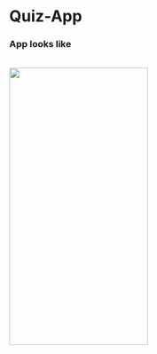 # Quiz-App
<h3>App looks like</h3></br>
<img src="https://user-images.githubusercontent.com/66179464/118705497-ec2bc100-b835-11eb-9de6-765c51d33741.gif" width="250" height="500" />
